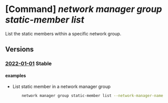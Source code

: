 # [Command] _network manager group static-member list_

List the static members within a specific network group.

## Versions

### [2022-01-01](/Resources/mgmt-plane/L3N1YnNjcmlwdGlvbnMve30vcmVzb3VyY2Vncm91cHMve30vcHJvdmlkZXJzL21pY3Jvc29mdC5uZXR3b3JrL25ldHdvcmttYW5hZ2Vycy97fS9uZXR3b3JrZ3JvdXBzL3t9L3N0YXRpY21lbWJlcnM=/2022-01-01.xml) **Stable**

<!-- mgmt-plane /subscriptions/{}/resourcegroups/{}/providers/microsoft.network/networkmanagers/{}/networkgroups/{}/staticmembers 2022-01-01 -->

#### examples

- List static member in a network manager group
    ```bash
        network manager group static-member list --network-manager-name "testNetworkManager" --resource-group "rg1" --network-group-name "testNetworkManagerGroup"
    ```
